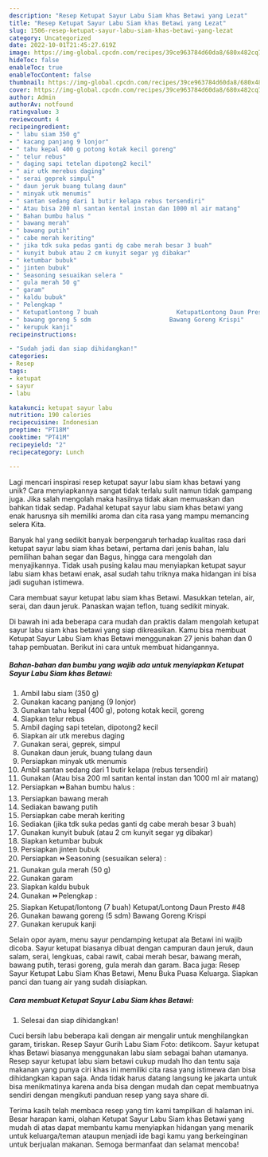 ```yaml
---
description: "Resep Ketupat Sayur Labu Siam khas Betawi yang Lezat"
title: "Resep Ketupat Sayur Labu Siam khas Betawi yang Lezat"
slug: 1506-resep-ketupat-sayur-labu-siam-khas-betawi-yang-lezat
category: Uncategorized
date: 2022-10-01T21:45:27.619Z
image: https://img-global.cpcdn.com/recipes/39ce963784d60da8/680x482cq70/ketupat-sayur-labu-siam-khas-betawi-foto-resep-utama.jpg
hideToc: false
enableToc: true
enableTocContent: false
thumbnail: https://img-global.cpcdn.com/recipes/39ce963784d60da8/680x482cq70/ketupat-sayur-labu-siam-khas-betawi-foto-resep-utama.jpg
cover: https://img-global.cpcdn.com/recipes/39ce963784d60da8/680x482cq70/ketupat-sayur-labu-siam-khas-betawi-foto-resep-utama.jpg
author: Admin
authorAv: notfound
ratingvalue: 3
reviewcount: 4
recipeingredient:
- " labu siam 350 g"
- " kacang panjang 9 lonjor"
- " tahu kepal 400 g potong kotak kecil goreng"
- " telur rebus"
- " daging sapi tetelan dipotong2 kecil"
- " air utk merebus daging"
- " serai geprek simpul"
- " daun jeruk buang tulang daun"
- " minyak utk menumis"
- " santan sedang dari 1 butir kelapa rebus tersendiri"
- " Atau bisa 200 ml santan kental instan dan 1000 ml air matang"
- " Bahan bumbu halus "
- " bawang merah"
- " bawang putih"
- " cabe merah keriting"
- " jika tdk suka pedas ganti dg cabe merah besar 3 buah"
- " kunyit bubuk atau 2 cm kunyit segar yg dibakar"
- " ketumbar bubuk"
- " jinten bubuk"
- " Seasoning sesuaikan selera "
- " gula merah 50 g"
- " garam"
- " kaldu bubuk"
- " Pelengkap "
- " Ketupatlontong 7 buah                      KetupatLontong Daun Presto 48"
- " bawang goreng 5 sdm                      Bawang Goreng Krispi"
- " kerupuk kanji"
recipeinstructions:

- "Sudah jadi dan siap dihidangkan!"
categories:
- Resep
tags:
- ketupat
- sayur
- labu

katakunci: ketupat sayur labu 
nutrition: 190 calories
recipecuisine: Indonesian
preptime: "PT18M"
cooktime: "PT41M"
recipeyield: "2"
recipecategory: Lunch

---
```





Lagi mencari inspirasi resep ketupat sayur labu siam khas betawi yang unik? Cara menyiapkannya sangat tidak terlalu sulit namun tidak gampang juga. Jika salah mengolah maka hasilnya tidak akan memuaskan dan bahkan tidak sedap. Padahal ketupat sayur labu siam khas betawi yang enak harusnya sih memiliki aroma dan cita rasa yang mampu memancing selera Kita.





Banyak hal yang sedikit banyak berpengaruh terhadap kualitas rasa dari ketupat sayur labu siam khas betawi, pertama dari jenis bahan, lalu pemilihan bahan segar dan Bagus, hingga cara mengolah dan menyajikannya. Tidak usah pusing kalau mau menyiapkan ketupat sayur labu siam khas betawi enak,      asal sudah tahu triknya maka hidangan ini bisa jadi suguhan istimewa.














Cara membuat sayur ketupat labu siam khas Betawi. Masukkan tetelan, air, serai, dan daun jeruk. Panaskan wajan teflon, tuang sedikit minyak.






Di bawah ini ada beberapa cara mudah dan praktis dalam mengolah ketupat sayur labu siam khas betawi yang siap dikreasikan. Kamu bisa membuat Ketupat Sayur Labu Siam khas Betawi menggunakan 27 jenis bahan dan 0 tahap pembuatan. Berikut ini cara untuk membuat hidangannya.

<!--inarticleads1-->

##### Bahan-bahan dan bumbu yang wajib ada untuk menyiapkan Ketupat Sayur Labu Siam khas Betawi:

1. Ambil  labu siam (350 g)
1. Gunakan  kacang panjang (9 lonjor)
1. Gunakan  tahu kepal (400 g), potong kotak kecil, goreng
1. Siapkan  telur rebus
1. Ambil  daging sapi tetelan, dipotong2 kecil
1. Siapkan  air utk merebus daging
1. Gunakan  serai, geprek, simpul
1. Gunakan  daun jeruk, buang tulang daun
1. Persiapkan  minyak utk menumis
1. Ambil  santan sedang dari 1 butir kelapa (rebus tersendiri)
1. Gunakan  (Atau bisa 200 ml santan kental instan dan 1000 ml air matang)
1. Persiapkan  ⏩Bahan bumbu halus :
1. Persiapkan  bawang merah
1. Sediakan  bawang putih
1. Persiapkan  cabe merah keriting
1. Sediakan  (jika tdk suka pedas ganti dg cabe merah besar 3 buah)
1. Gunakan  kunyit bubuk (atau 2 cm kunyit segar yg dibakar)
1. Siapkan  ketumbar bubuk
1. Persiapkan  jinten bubuk
1. Persiapkan  ⏩Seasoning (sesuaikan selera) :
1. Gunakan  gula merah (50 g)
1. Gunakan  garam
1. Siapkan  kaldu bubuk
1. Gunakan  ⏩Pelengkap :
1. Siapkan  Ketupat/lontong (7 buah)                      Ketupat/Lontong Daun Presto #48
1. Gunakan  bawang goreng (5 sdm)                      Bawang Goreng Krispi
1. Gunakan  kerupuk kanji


Selain opor ayam, menu sayur pendamping ketupat ala Betawi ini wajib dicoba. Sayur ketupat biasanya dibuat dengan campuran daun jeruk, daun salam, serai, lengkuas, cabai rawit, cabai merah besar, bawang merah, bawang putih, terasi goreng, gula merah dan garam. Baca juga: Resep Sayur Ketupat Labu Siam Khas Betawi, Menu Buka Puasa Keluarga. Siapkan panci dan tuang air yang sudah disiapkan. 

<!--inarticleads2-->

##### Cara membuat Ketupat Sayur Labu Siam khas Betawi:


1. Selesai dan siap dihidangkan!

Cuci bersih labu beberapa kali dengan air mengalir untuk menghilangkan garam, tiriskan. Resep Sayur Gurih Labu Siam Foto: detikcom. Sayur ketupat khas Betawi biasanya menggunakan labu siam sebagai bahan utamanya. Resep sayur ketupat labu siam betawi cukup mudah lho dan tentu saja makanan yang punya ciri khas ini memiliki cita rasa yang istimewa dan bisa dihidangkan kapan saja. Anda tidak harus datang langsung ke jakarta untuk bisa menikmatinya karena anda bisa dengan mudah dan cepat membuatnya sendiri dengan mengikuti panduan resep yang saya share di. 

Terima kasih telah membaca resep yang tim kami tampilkan di halaman ini. Besar harapan kami, olahan Ketupat Sayur Labu Siam khas Betawi yang mudah di atas dapat membantu kamu menyiapkan hidangan yang menarik untuk keluarga/teman ataupun menjadi ide bagi kamu yang berkeinginan untuk berjualan makanan. Semoga bermanfaat dan selamat mencoba!
